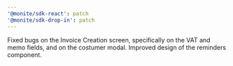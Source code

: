 ```yaml
---
'@monite/sdk-react': patch
'@monite/sdk-drop-in': patch
---
```


Fixed bugs on the Invoice Creation screen, specifically on the VAT and memo fields, and on the costumer modal. Improved design of the reminders component.

